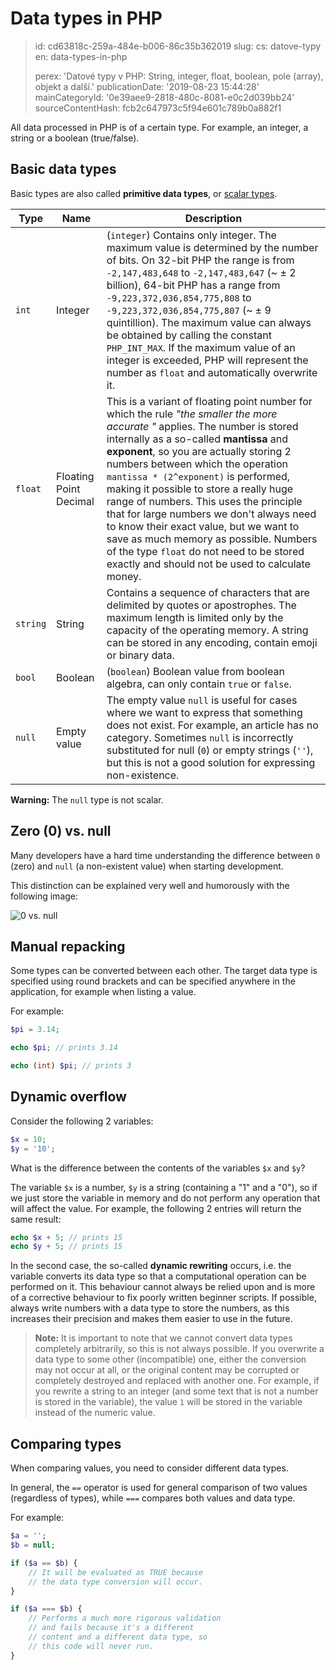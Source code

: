 Data types in PHP
=================

> id: cd63818c-259a-484e-b006-86c35b362019
> slug:
> 	cs: datove-typy
> 	en: data-types-in-php
> 
> perex: 'Datové typy v PHP: String, integer, float, boolean, pole (array), objekt a další.'
> publicationDate: '2019-08-23 15:44:28'
> mainCategoryId: '0e39aee9-2818-480c-8081-e0c2d039bb24'
> sourceContentHash: fcb2c647973c5f94e601c789b0a882f1

All data processed in PHP is of a certain type. For example, an integer, a string or a boolean (true/false).

Basic data types
--------------------

Basic types are also called **primitive data types**, or <a href="/function-is-scalar">scalar types</a>.

| Type | Name | Description |
|---------|-----------------|-------|
| `int` | Integer | (`integer`) Contains only integer. The maximum value is determined by the number of bits. On 32-bit PHP the range is from `-2,147,483,648` to `-2,147,483,647` (~ ± 2 billion), 64-bit PHP has a range from `-9,223,372,036,854,775,808` to `-9,223,372,036,854,775,807` (~ ± 9 quintillion). The maximum value can always be obtained by calling the constant `PHP_INT_MAX`. If the maximum value of an integer is exceeded, PHP will represent the number as `float` and automatically overwrite it.
| `float` | Floating Point Decimal | This is a variant of floating point number for which the rule *"the smaller the more accurate "* applies. The number is stored internally as a so-called **mantissa** and **exponent**, so you are actually storing 2 numbers between which the operation `mantissa * (2^exponent)` is performed, making it possible to store a really huge range of numbers. This uses the principle that for large numbers we don't always need to know their exact value, but we want to save as much memory as possible. Numbers of the type `float` do not need to be stored exactly and should not be used to calculate money.
| `string` | String | Contains a sequence of characters that are delimited by quotes or apostrophes. The maximum length is limited only by the capacity of the operating memory. A string can be stored in any encoding, contain emoji or binary data.
| `bool` | Boolean | (`boolean`) Boolean value from boolean algebra, can only contain `true` or `false`.
| `null` | Empty value | The empty value `null` is useful for cases where we want to express that something does not exist. For example, an article has no category. Sometimes `null` is incorrectly substituted for null (`0`) or empty strings (`''`), but this is not a good solution for expressing non-existence.

**Warning:** The `null` type is not scalar.

Zero (0) vs. null
----------------

Many developers have a hard time understanding the difference between `0` (zero) and `null` (a non-existent value) when starting development.

This distinction can be explained very well and humorously with the following image:

<img src="{$baseUrl}/images/0-vs-null.jpg" alt="0 vs. null" class="w-100 mb-3">

Manual repacking
--------------------

Some types can be converted between each other. The target data type is specified using round brackets and can be specified anywhere in the application, for example when listing a value.

For example:

```php
$pi = 3.14;

echo $pi; // prints 3.14

echo (int) $pi; // prints 3
```

Dynamic overflow
---------------------

Consider the following 2 variables:

```php
$x = 10;
$y = '10';
```

What is the difference between the contents of the variables `$x` and `$y`?

The variable `$x` is a number, `$y` is a string (containing a "1" and a "0"), so if we just store the variable in memory and do not perform any operation that will affect the value. For example, the following 2 entries will return the same result:

```php
echo $x + 5; // prints 15
echo $y + 5; // prints 15
```

In the second case, the so-called **dynamic rewriting** occurs, i.e. the variable converts its data type so that a computational operation can be performed on it. This behaviour cannot always be relied upon and is more of a corrective behaviour to fix poorly written beginner scripts. If possible, always write numbers with a data type to store the numbers, as this increases their precision and makes them easier to use in the future.

> **Note:** It is important to note that we cannot convert data types completely arbitrarily, so this is not always possible. If you overwrite a data type to some other (incompatible) one, either the conversion may not occur at all, or the original content may be corrupted or completely destroyed and replaced with another one. For example, if you rewrite a string to an integer (and some text that is not a number is stored in the variable), the value `1` will be stored in the variable instead of the numeric value.

Comparing types
----------------

When comparing values, you need to consider different data types.

In general, the `==` operator is used for general comparison of two values (regardless of types), while `===` compares both values and data type.

For example:

```php
$a = '';
$b = null;

if ($a == $b) {
    // It will be evaluated as TRUE because
    // the data type conversion will occur.
}

if ($a === $b) {
    // Performs a much more rigorous validation
    // and fails because it's a different
    // content and a different data type, so
    // this code will never run.
}
```
